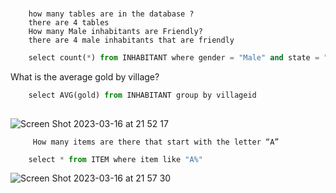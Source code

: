 ###
        how many tables are in the database ? 
        there are 4 tables 
        How many Male inhabitants are Friendly?
        there are 4 male inhabitants that are friendly 

```.py ###
    select count(*) from INHABITANT where gender = "Male" and state = "Friendly"
```
What is the average gold by village?


```.py ###
    select AVG(gold) from INHABITANT group by villageid
    
```
![Screen Shot 2023-03-16 at 21 52 17](https://user-images.githubusercontent.com/112072887/225622601-23c9a32c-5bad-4bf6-a171-86fb28971851.png)
  
         How many items are there that start with the letter “A”
```.py
    select * from ITEM where item like "A%"
```


![Screen Shot 2023-03-16 at 21 57 30](https://user-images.githubusercontent.com/112072887/225623793-05f4e7f6-7abe-4351-9798-dc6ca63f1101.png)

